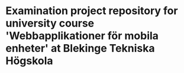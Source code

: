# Examination project repository for university course 'Webbapplikationer för mobila enheter' at Blekinge Tekniska Högskola
